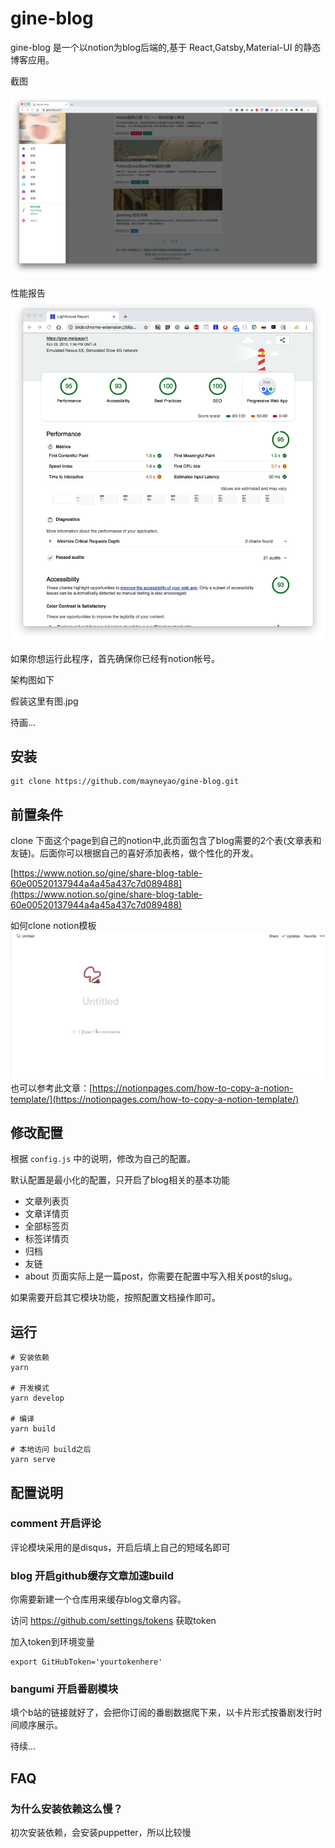 # gine-blog

gine-blog 是一个以notion为blog后端的,基于 React,Gatsby,Material-UI 的静态博客应用。


截图

![](src/static/s3.png)

性能报告
![](src/static/gine-blog-lighthouse-report.png)



如果你想运行此程序，首先确保你已经有notion帐号。

架构图如下

假装这里有图.jpg

待画... 

## 安装

```
git clone https://github.com/mayneyao/gine-blog.git
```

## 前置条件

clone 下面这个page到自己的notion中,此页面包含了blog需要的2个表(文章表和友链)。后面你可以根据自己的喜好添加表格，做个性化的开发。

[https://www.notion.so/gine/share-blog-table-60e00520137944a4a45a437c7d089488](https://www.notion.so/gine/share-blog-table-60e00520137944a4a45a437c7d089488)

如何clone notion模板
![](src/static/how_to_copy_notion_page.gif)
也可以参考此文章：[https://notionpages.com/how-to-copy-a-notion-template/](https://notionpages.com/how-to-copy-a-notion-template/)


## 修改配置

根据 `config.js` 中的说明，修改为自己的配置。

默认配置是最小化的配置，只开启了blog相关的基本功能

- 文章列表页
- 文章详情页
- 全部标签页
- 标签详情页
- 归档
- 友链
- about 页面实际上是一篇post，你需要在配置中写入相关post的slug。

如果需要开启其它模块功能，按照配置文档操作即可。

## 运行

    # 安装依赖
    yarn 
    
    # 开发模式
    yarn develop
    
    # 编译
    yarn build
    
    # 本地访问 build之后
    yarn serve



## 配置说明

### comment 开启评论

评论模块采用的是disqus，开启后填上自己的短域名即可


### blog 开启github缓存文章加速build 

你需要新建一个仓库用来缓存blog文章内容。

访问 https://github.com/settings/tokens 获取token 

加入token到环境变量

```
export GitHubToken='yourtokenhere'
```

### bangumi 开启番剧模块

填个b站的链接就好了，会把你订阅的番剧数据爬下来，以卡片形式按番剧发行时间顺序展示。

待续...

## FAQ

### 为什么安装依赖这么慢？
初次安装依赖，会安装puppetter，所以比较慢